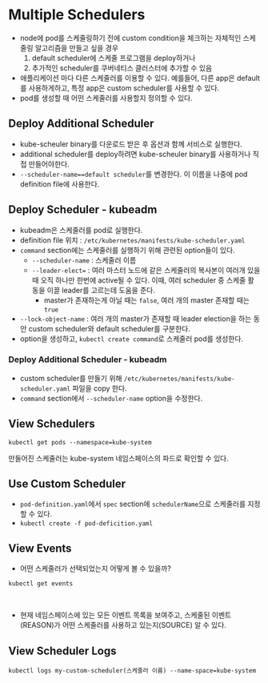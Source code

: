 # Multiple Schedulers

-   node에 pod를 스케줄링하기 전에 custom condition을 체크하는 자체적인 스케줄링 알고리즘을 만들고 싶을 경우
    1.  default scheduler에 스케줄 프로그램을 deploy하거나
    2.  추가적인 scheduler를 쿠버네티스 클러스터에 추가할 수 있음
-   애플리케이션 마다 다른 스케줄러를 이용할 수 있다. 예를들어, 다른 app은 default를 사용하게하고, 특정 app은 custom scheduler를 사용할 수 있다.
-   pod를 생성할 때 어떤 스케줄러를 사용할지 정의할 수 있다.  
      
    

## Deploy Additional Scheduler

-   kube-scheuler binary를 다운로드 받은 후 옵션과 함께 서비스로 실행한다.
-   additional scheduler를 deploy하려면 kube-scheuler binary를 사용하거나 직접 만들어야한다.
-   `--scheduler-name==default scheduler`를 변경한다. 이 이름을 나중에 pod definition file에 사용한다.  
      
    

## Deploy Scheduler - kubeadm

-   kubeadm은 스케줄러를 pod로 실행한다.
-   definition file 위치 : `/etc/kubernetes/manifests/kube-scheduler.yaml`
-   `command` section에는 스케줄러를 실행하기 위해 관련된 option들이 있다.
    -   `--scheduler-name` : 스케줄러 이름
    -   `--leader-elect=` : 여러 마스터 노드에 같은 스케줄러의 복사본이 여러개 있을 때 오직 하나만 한번에 active될 수 있다. 이때, 여러 scheduler 중 스케줄 활동을 이끌 leader를 고르는데 도움을 준다.
        -   master가 존재하는게 아닐 때는 `false`, 여러 개의 master 존재할 때는 `true`
-   `--lock-object-name` : 여러 개의 master가 존재할 때 leader election을 하는 동안 custom scheduler와 default scheduler를 구분한다.
-   option을 생성하고, `kubectl create command`로 스케줄러 pod를 생성한다.

### Deploy Additional Scheduler - kubeadm

-   custom scheduler를 만들기 위해 `/etc/kubernetes/manifests/kube-scheduler.yaml` 파일을 copy 한다.
-   `command` section에서 `--scheduler-name` option을 수정한다.

  
  

## View Schedulers

```
kubectl get pods --namespace=kube-system
```

만들어진 스케줄러는 kube-system 네임스페이스의 파드로 확인할 수 있다.  
  

## Use Custom Scheduler

-   `pod-definition.yaml`에서 `spec` section에 `schedulerName`으로 스케줄러를 지정할 수 있다.
-   `kubectl create -f pod-deficition.yaml`

## View Events

-   어떤 스케줄러가 선택되었는지 어떻게 볼 수 있을까?  


```
kubectl get events 
```
<br>

-   현재 네임스페이스에 있는 모든 이벤트 목록을 보여주고, 스케줄된 이벤트(REASON)가 어떤 스케줄러를 사용하고 있는지(SOURCE) 알 수 있다.

## View Scheduler Logs

```
kubectl logs my-custom-scheduler(스케줄러 이름) --name-space=kube-system
```
